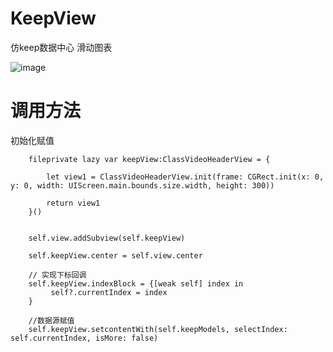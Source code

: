# KeepView
仿keep数据中心 滑动图表

![image](https://github.com/YongkangXu/KeepView/blob/master/KEEPVIEW.gif)


# 调用方法

初始化赋值

        fileprivate lazy var keepView:ClassVideoHeaderView = {
        
            let view1 = ClassVideoHeaderView.init(frame: CGRect.init(x: 0, y: 0, width: UIScreen.main.bounds.size.width, height: 300))
        
            return view1
        }()


        self.view.addSubview(self.keepView)
        
        self.keepView.center = self.view.center
        
        // 实现下标回调
        self.keepView.indexBlock = {[weak self] index in
             self?.currentIndex = index
        }
        
        //数据源赋值
        self.keepView.setcontentWith(self.keepModels, selectIndex: self.currentIndex, isMore: false)
